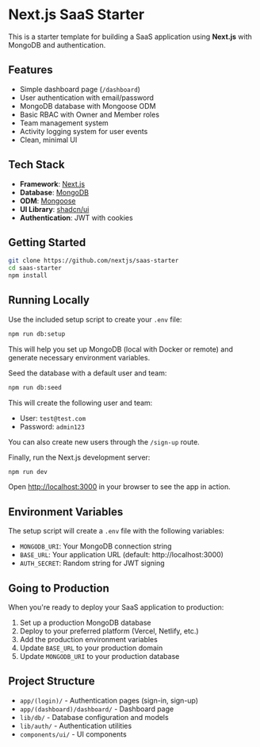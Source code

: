 # Next.js SaaS Starter

This is a starter template for building a SaaS application using **Next.js** with MongoDB and authentication.

## Features

- Simple dashboard page (`/dashboard`) 
- User authentication with email/password
- MongoDB database with Mongoose ODM
- Basic RBAC with Owner and Member roles
- Team management system
- Activity logging system for user events
- Clean, minimal UI

## Tech Stack

- **Framework**: [Next.js](https://nextjs.org/)
- **Database**: [MongoDB](https://www.mongodb.com/)
- **ODM**: [Mongoose](https://mongoosejs.com/)
- **UI Library**: [shadcn/ui](https://ui.shadcn.com/)
- **Authentication**: JWT with cookies

## Getting Started

```bash
git clone https://github.com/nextjs/saas-starter
cd saas-starter
npm install
```

## Running Locally

Use the included setup script to create your `.env` file:

```bash
npm run db:setup
```

This will help you set up MongoDB (local with Docker or remote) and generate necessary environment variables.

Seed the database with a default user and team:

```bash
npm run db:seed
```

This will create the following user and team:

- User: `test@test.com`
- Password: `admin123`

You can also create new users through the `/sign-up` route.

Finally, run the Next.js development server:

```bash
npm run dev
```

Open [http://localhost:3000](http://localhost:3000) in your browser to see the app in action.

## Environment Variables

The setup script will create a `.env` file with the following variables:

- `MONGODB_URI`: Your MongoDB connection string
- `BASE_URL`: Your application URL (default: http://localhost:3000)
- `AUTH_SECRET`: Random string for JWT signing

## Going to Production

When you're ready to deploy your SaaS application to production:

1. Set up a production MongoDB database
2. Deploy to your preferred platform (Vercel, Netlify, etc.)
3. Add the production environment variables
4. Update `BASE_URL` to your production domain
5. Update `MONGODB_URI` to your production database

## Project Structure

- `app/(login)/` - Authentication pages (sign-in, sign-up)
- `app/(dashboard)/dashboard/` - Dashboard page
- `lib/db/` - Database configuration and models
- `lib/auth/` - Authentication utilities
- `components/ui/` - UI components